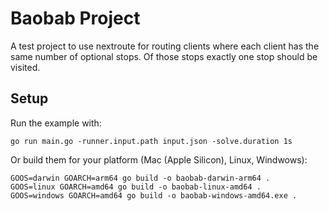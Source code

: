 # Baobab Project

A test project to use nextroute for routing clients where each client has the same
number of optional stops. Of those stops exactly one stop should be visited.

## Setup

Run the example with:

```
go run main.go -runner.input.path input.json -solve.duration 1s
```

Or build them for your platform (Mac (Apple Silicon), Linux, Windwows):

```
GOOS=darwin GOARCH=arm64 go build -o baobab-darwin-arm64 .
GOOS=linux GOARCH=amd64 go build -o baobab-linux-amd64 .
GOOS=windows GOARCH=amd64 go build -o baobab-windows-amd64.exe .
```
